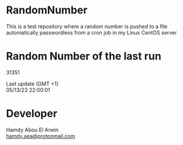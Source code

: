 # RandomNumber    
This is a test repository where a random number is pushed to a file automatically passwordless from a cron job in my Linux CentOS server    
# Random Number of the last run   
31351
      
Last update (GMT +1)    
05/13/23 22:00:01
# Developer    
Hamdy Abou El Anein   
hamdy.aea@protonmail.com

